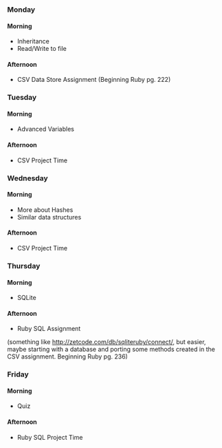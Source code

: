 ### Monday
#### Morning
- Inheritance
- Read/Write to file

#### Afternoon
- CSV Data Store Assignment (Beginning Ruby pg. 222)
### Tuesday
#### Morning
- Advanced Variables

#### Afternoon
- CSV Project Time

### Wednesday
#### Morning
- More about Hashes
- Similar data structures

#### Afternoon
- CSV Project Time

### Thursday
#### Morning
- SQLite

#### Afternoon 
- Ruby SQL Assignment 

(something like http://zetcode.com/db/sqliteruby/connect/, but easier, maybe starting with a database and porting some methods created in the CSV assignment. Beginning Ruby pg. 236)
### Friday
#### Morning
- Quiz

#### Afternoon 
- Ruby SQL Project Time